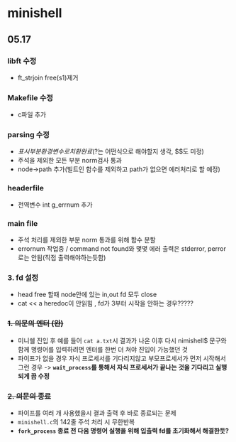 # minishell

## 05.17

### libft 수정
- ft_strjoin free(s1)제거

### Makefile 수정
- c파일 추가

### parsing 수정
- $표시부분 환경변수로 치환완료 ($?는 어떤식으로 해야할지 생각, $$도 미정)
- 주석을 제외한 모든 부분 norm검사 통과
- node->path 추가(빌트인 함수를 제외하고 path가 없으면 에러처리로 할 예정)

### headerfile
- 전역변수 int g_errnum 추가

### main file
- 주석 처리를 제외한 부분 norm 통과를 위해 함수 분할
- errornum 작업중 / command not found와 몇몇 에러 출력은 stderror, perror로는 안됨(직접 출력해야하는듯함)

### 3. fd 설정
- head free 할때 node안에 있는 in,out fd 모두 close
- cat << a heredoc이 안읽힘 , fd가 3부터 시작을 안하는 경우?????

### ~~1. 의문의 엔터 (완)~~
- 미니쉘 진입 후 예를 들어 `cat a.txt`시 결과가 나온 이후 다시 nimishell$ 문구와 함께 명령어를 입력하려면 엔터를 한번 더 쳐야 진입이 가능했던 것
- 파이프가 없을 경우 자식 프로세서를 기다리지않고 부모프로세서가 먼저 시작해서 그런 경우 -> **`wait_process`를 통해서 자식 프로세서가 끝나는 것을 기다리고 실행되게 끔 수정**

### ~~2. 의문의 종료~~
- 파이프를 여러 개 사용했을시 결과 출력 후 바로 종료되는 문제
- `minishell.c`의 142줄 주석 처리 시 무한반복
- **`fork_process` 종료 전 다음 명령어 실행을 위해 입출력 fd를 초기화해서 해결한듯?**
